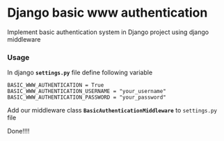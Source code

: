 # Django basic www authentication
Implement basic authentication system in Django project using django middleware

### Usage
In django **`settings.py`** file define following variable
```
BASIC_WWW_AUTHENTICATION = True
BASIC_WWW_AUTHENTICATION_USERNAME = "your_username"
BASIC_WWW_AUTHENTICATION_PASSWORD = "your_password"
```

Add our middleware class **`BasicAuthenticationMiddleware`** to `settings.py` file

Done!!!!
